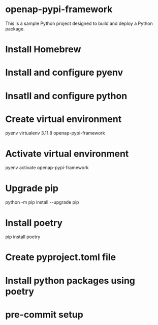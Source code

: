 # openap-pypi-framework
This is a sample Python project designed to build and deploy a Python package.

# Install Homebrew

# Install and configure pyenv

# Insatll and configure python

# Create virtual environment
pyenv virtualenv 3.11.8 openap-pypi-framework

# Activate virtual environment
pyenv activate openap-pypi-framework

# Upgrade pip
python -m pip install --upgrade pip

# Install poetry
pip install poetry

# Create pyproject.toml file

# Install python packages using poetry

# pre-commit setup
